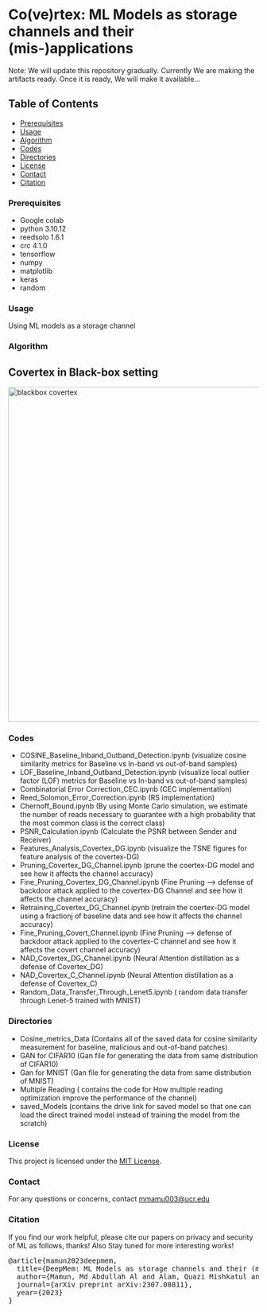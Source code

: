 # Co(ve)rtex: ML Models as storage channels and their (mis-)applications


Note: We will update this repository gradually. Currently We are making the artifacts ready. Once it is ready, We will make it available...


## Table of Contents

- [Prerequisites](#Prerequisites)
- [Usage](#Usage)
- [Algorithm](#Algorithm)
- [Codes](#codes)
- [Directories](#directories)
- [License](#license)
- [Contact](#contact)
- [Citation](#citation)


### Prerequisites

- Google colab
- python 3.10.12
- reedsolo 1.6.1
- crc 4.1.0
- tensorflow
- numpy
- matplotlib
- keras
- random


### Usage

Using ML models as a storage channel


### Algorithm

## Covertex in Black-box setting

<img width="673" alt="blackbox covertex" src="https://github.com/Mamun5011/Covertex-ML-Models-as-Storage-channel/assets/39150506/a2cc9b9b-fe57-4452-aaff-65b80f530093">


### Codes

- COSINE_Baseline_Inband_Outband_Detection.ipynb (visualize cosine similarity metrics for Baseline vs In-band vs out-of-band samples)
- LOF_Baseline_Inband_Outband_Detection.ipynb (visualize local outlier factor (LOF) metrics for Baseline vs In-band vs out-of-band samples)
- Combinatorial Error Correction_CEC.ipynb (CEC implementation)
- Reed_Solomon_Error_Correction.ipynb (RS implementation)
- Chernoff_Bound.ipynb (By using Monte Carlo simulation, we estimate the number of reads necessary to guarantee with a high probability that the most common class is the correct class)
- PSNR_Calculation.ipynb (Calculate the PSNR between Sender and Receiver)
- Features_Analysis_Covertex_DG.ipynb (visualize the TSNE figures for feature analysis of the covertex-DG)
- Pruning_Covertex_DG_Channel.ipynb (prune the coertex-DG model and see how it affects the channel accuracy)
- Fine_Pruning_Covertex_DG_Channel.ipynb (Fine Pruning --> defense of backdoor attack applied to the covertex-DG Channel and see how it affects the channel accuracy)
- Retraining_Covertex_DG_Channel.ipynb (retrain the coertex-DG model using a fractionj of baseline data and see how it affects the channel accuracy)
- Fine_Pruning_Covert_Channel.ipynb (Fine Pruning --> defense of backdoor attack applied to the covertex-C channel and see how it affects the covert channel accuracy)
- NAD_Covertex_DG_Channel.ipynb (Neural Attention distillation as a defense of Covertex_DG)
- NAD_Covertex_C_Channel.ipynb (Neural Attention distillation as a defense of Covertex_C)
- Random_Data_Transfer_Through_Lenet5.ipynb ( random data transfer through Lenet-5 trained with MNIST)
  

### Directories
- Cosine_metrics_Data (Contains all of the saved data for cosine similarity measurement for baseline, malicious and out-of-band patches)
- GAN for CIFAR10 (Gan file for generating the data from same distribution of CIFAR10)
- Gan for MNIST (Gan file for generating the data from same distribution of MNIST)
- Multiple Reading ( contains the code for How multiple reading optimization improve the performance of the channel)
- saved_Models (contains the drive link for saved model so that one can load the direct trained model instead of training the model from the scratch)

### License

This project is licensed under the [MIT License](https://github.com/Mamun5011/Covertex-ML-Models-as-Storage-channel/blob/main/LICENSE).


### Contact

For any questions or concerns, contact mmamu003@ucr.edu

### Citation

If you find our work helpful, please cite our papers on privacy and security of ML as follows, thanks! Also Stay tuned for more interesting works!


<div>
  <pre id="bibtex-entry">
@article{mamun2023deepmem,
  title={DeepMem: ML Models as storage channels and their (mis-) applications},
  author={Mamun, Md Abdullah Al and Alam, Quazi Mishkatul and Shaigani, Erfan and Zaree, Pedram and Alouani, Ihsen and Abu-Ghazaleh, Nael},
  journal={arXiv preprint arXiv:2307.08811},
  year={2023}
}
  </pre>
</div>



